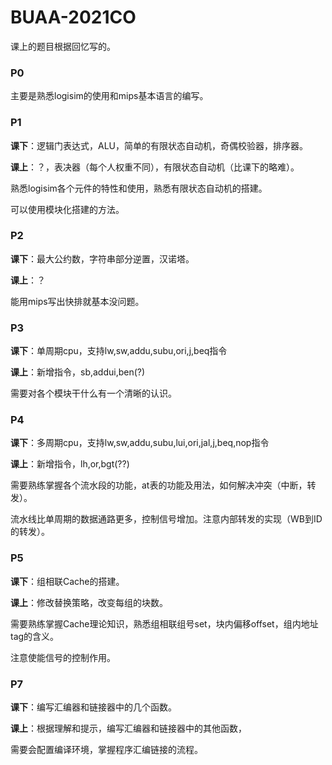 # BUAA-2021CO

课上的题目根据回忆写的。

### P0 

主要是熟悉logisim的使用和mips基本语言的编写。

### P1

**课下**：逻辑门表达式，ALU，简单的有限状态自动机，奇偶校验器，排序器。

**课上**：？，表决器（每个人权重不同），有限状态自动机（比课下的略难）。

熟悉logisim各个元件的特性和使用，熟悉有限状态自动机的搭建。

可以使用模块化搭建的方法。

### P2

**课下**：最大公约数，字符串部分逆置，汉诺塔。

**课上**：？

能用mips写出快排就基本没问题。

### P3

**课下**：单周期cpu，支持lw,sw,addu,subu,ori,j,beq指令

**课上**：新增指令，sb,addui,ben(?)

需要对各个模块干什么有一个清晰的认识。

### P4

**课下**：多周期cpu，支持lw,sw,addu,subu,lui,ori,jal,j,beq,nop指令

**课上**：新增指令，lh,or,bgt(??)

需要熟练掌握各个流水段的功能，at表的功能及用法，如何解决冲突（中断，转发）。

流水线比单周期的数据通路更多，控制信号增加。注意内部转发的实现（WB到ID的转发）。

### P5

**课下**：组相联Cache的搭建。

**课上**：修改替换策略，改变每组的块数。

需要熟练掌握Cache理论知识，熟悉组相联组号set，块内偏移offset，组内地址tag的含义。

注意使能信号的控制作用。

### P7

**课下**：编写汇编器和链接器中的几个函数。

**课上**：根据理解和提示，编写汇编器和链接器中的其他函数，

需要会配置编译环境，掌握程序汇编链接的流程。

